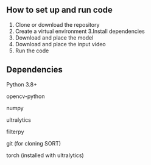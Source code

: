 ## How to set up and run code

1. Clone or download the repository
2. Create a virtual environment
3.Install dependencies
4. Download and place the model
5. Download and place the input video
6. Run the code

## Dependencies


Python 3.8+

opencv-python

numpy

ultralytics

filterpy

git (for cloning SORT)

torch (installed with ultralytics)
